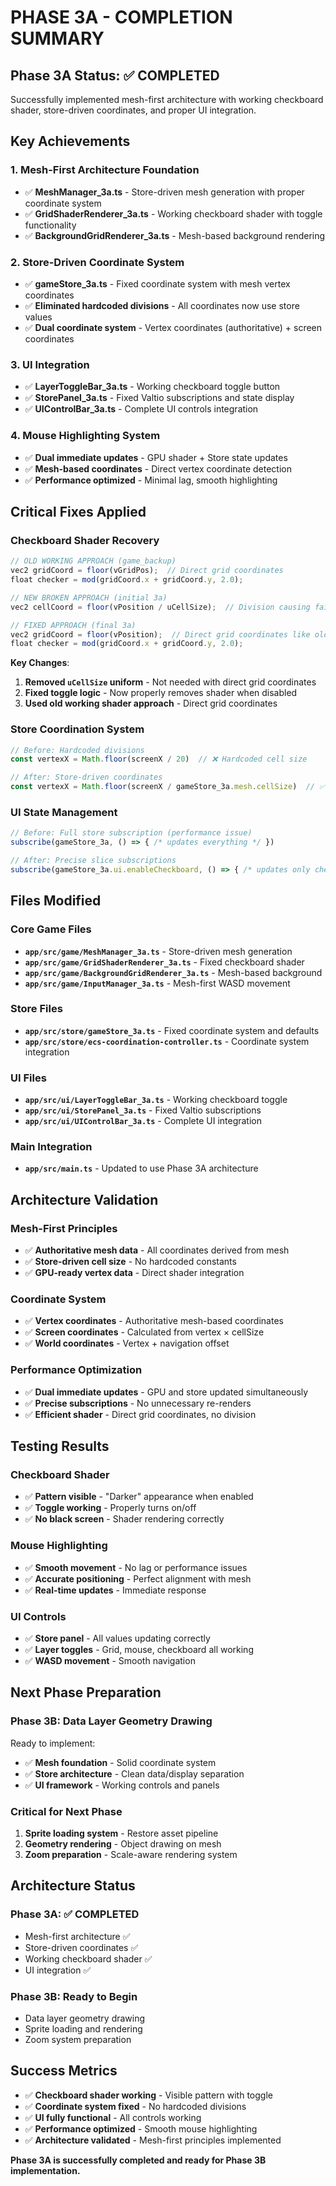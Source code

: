 # PHASE 3A - COMPLETION SUMMARY

## **Phase 3A Status: ✅ COMPLETED**

Successfully implemented mesh-first architecture with working checkboard shader, store-driven coordinates, and proper UI integration.

## **Key Achievements**

### **1. Mesh-First Architecture Foundation**
- ✅ **MeshManager_3a.ts** - Store-driven mesh generation with proper coordinate system
- ✅ **GridShaderRenderer_3a.ts** - Working checkboard shader with toggle functionality
- ✅ **BackgroundGridRenderer_3a.ts** - Mesh-based background rendering

### **2. Store-Driven Coordinate System**
- ✅ **gameStore_3a.ts** - Fixed coordinate system with mesh vertex coordinates
- ✅ **Eliminated hardcoded divisions** - All coordinates now use store values
- ✅ **Dual coordinate system** - Vertex coordinates (authoritative) + screen coordinates

### **3. UI Integration**
- ✅ **LayerToggleBar_3a.ts** - Working checkboard toggle button
- ✅ **StorePanel_3a.ts** - Fixed Valtio subscriptions and state display
- ✅ **UIControlBar_3a.ts** - Complete UI controls integration

### **4. Mouse Highlighting System**
- ✅ **Dual immediate updates** - GPU shader + Store state updates
- ✅ **Mesh-based coordinates** - Direct vertex coordinate detection
- ✅ **Performance optimized** - Minimal lag, smooth highlighting

## **Critical Fixes Applied**

### **Checkboard Shader Recovery**
```typescript
// OLD WORKING APPROACH (game_backup)
vec2 gridCoord = floor(vGridPos);  // Direct grid coordinates
float checker = mod(gridCoord.x + gridCoord.y, 2.0);

// NEW BROKEN APPROACH (initial 3a)
vec2 cellCoord = floor(vPosition / uCellSize);  // Division causing failure

// FIXED APPROACH (final 3a)
vec2 gridCoord = floor(vPosition);  // Direct grid coordinates like old system
float checker = mod(gridCoord.x + gridCoord.y, 2.0);
```

**Key Changes**:
1. **Removed `uCellSize` uniform** - Not needed with direct grid coordinates
2. **Fixed toggle logic** - Now properly removes shader when disabled
3. **Used old working shader approach** - Direct grid coordinates

### **Store Coordination System**
```typescript
// Before: Hardcoded divisions
const vertexX = Math.floor(screenX / 20)  // ❌ Hardcoded cell size

// After: Store-driven coordinates  
const vertexX = Math.floor(screenX / gameStore_3a.mesh.cellSize)  // ✅ Store-driven
```

### **UI State Management**
```typescript
// Before: Full store subscription (performance issue)
subscribe(gameStore_3a, () => { /* updates everything */ })

// After: Precise slice subscriptions
subscribe(gameStore_3a.ui.enableCheckboard, () => { /* updates only checkboard */ })
```

## **Files Modified**

### **Core Game Files**
- **`app/src/game/MeshManager_3a.ts`** - Store-driven mesh generation
- **`app/src/game/GridShaderRenderer_3a.ts`** - Fixed checkboard shader
- **`app/src/game/BackgroundGridRenderer_3a.ts`** - Mesh-based background
- **`app/src/game/InputManager_3a.ts`** - Mesh-first WASD movement

### **Store Files**
- **`app/src/store/gameStore_3a.ts`** - Fixed coordinate system and defaults
- **`app/src/store/ecs-coordination-controller.ts`** - Coordinate system integration

### **UI Files**
- **`app/src/ui/LayerToggleBar_3a.ts`** - Working checkboard toggle
- **`app/src/ui/StorePanel_3a.ts`** - Fixed Valtio subscriptions
- **`app/src/ui/UIControlBar_3a.ts`** - Complete UI integration

### **Main Integration**
- **`app/src/main.ts`** - Updated to use Phase 3A architecture

## **Architecture Validation**

### **Mesh-First Principles**
- ✅ **Authoritative mesh data** - All coordinates derived from mesh
- ✅ **Store-driven cell size** - No hardcoded constants
- ✅ **GPU-ready vertex data** - Direct shader integration

### **Coordinate System**
- ✅ **Vertex coordinates** - Authoritative mesh-based coordinates
- ✅ **Screen coordinates** - Calculated from vertex × cellSize
- ✅ **World coordinates** - Vertex + navigation offset

### **Performance Optimization**
- ✅ **Dual immediate updates** - GPU and store updated simultaneously
- ✅ **Precise subscriptions** - No unnecessary re-renders
- ✅ **Efficient shader** - Direct grid coordinates, no division

## **Testing Results**

### **Checkboard Shader**
- ✅ **Pattern visible** - "Darker" appearance when enabled
- ✅ **Toggle working** - Properly turns on/off
- ✅ **No black screen** - Shader rendering correctly

### **Mouse Highlighting**
- ✅ **Smooth movement** - No lag or performance issues
- ✅ **Accurate positioning** - Perfect alignment with mesh
- ✅ **Real-time updates** - Immediate response

### **UI Controls**
- ✅ **Store panel** - All values updating correctly
- ✅ **Layer toggles** - Grid, mouse, checkboard all working
- ✅ **WASD movement** - Smooth navigation

## **Next Phase Preparation**

### **Phase 3B: Data Layer Geometry Drawing**
Ready to implement:
- ✅ **Mesh foundation** - Solid coordinate system
- ✅ **Store architecture** - Clean data/display separation
- ✅ **UI framework** - Working controls and panels

### **Critical for Next Phase**
1. **Sprite loading system** - Restore asset pipeline
2. **Geometry rendering** - Object drawing on mesh
3. **Zoom preparation** - Scale-aware rendering system

## **Architecture Status**

### **Phase 3A: ✅ COMPLETED**
- Mesh-first architecture ✅
- Store-driven coordinates ✅
- Working checkboard shader ✅
- UI integration ✅

### **Phase 3B: Ready to Begin**
- Data layer geometry drawing
- Sprite loading and rendering
- Zoom system preparation

## **Success Metrics**

- ✅ **Checkboard shader working** - Visible pattern with toggle
- ✅ **Coordinate system fixed** - No hardcoded divisions
- ✅ **UI fully functional** - All controls working
- ✅ **Performance optimized** - Smooth mouse highlighting
- ✅ **Architecture validated** - Mesh-first principles implemented

**Phase 3A is successfully completed and ready for Phase 3B implementation.**